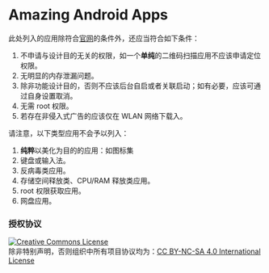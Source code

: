 # Amazing Android Apps

此处列入的应用除符合[官网](http://amazingapps.org/#two)的条件外，还应当符合如下条件：

1. 不申请与设计目的无关的权限，如一个**单纯**的二维码扫描应用不应该申请定位权限。
1. 无明显的内存泄漏问题。
1. 除非功能设计目的，否则不应该后台自启或者关联启动；如有必要，应该可通过自身设置取消。
1. 无需 root 权限。
1. 若存在非侵入式广告的应该仅在 WLAN 网络下载入。

请注意，以下类型应用不会予以列入：

1. **纯粹**以美化为目的的应用：如图标集
1. 键盘或输入法。
1. 反病毒类应用。
1. 存储空间释放类、CPU/RAM 释放类应用。
1. root 权限获取应用。
1. 网盘应用。

### 授权协议

<a rel="license" href="http://creativecommons.org/licenses/by-nc-sa/4.0/"><img alt="Creative Commons License" style="border-width:0" src="https://i.creativecommons.org/l/by-nc-sa/4.0/88x31.png" /></a><br /> 除非特别声明，否则组织中所有项目协议均为：<a rel="license" href="http://creativecommons.org/licenses/by-nc-sa/4.0/">CC BY-NC-SA 4.0 International License</a>
